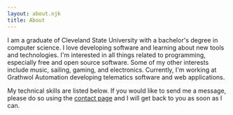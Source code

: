 ```yaml
---
layout: about.njk
title: About
---
```

I am a graduate of Cleveland State University with a bachelor's degree in computer science.
I love developing software and learning about new tools and technologies.
I'm interested in all things related to programming, especially free and open source software.
Some of my other interests include music, sailing, gaming, and electronics.
Currently, I'm working at Grathwol Automation developing telematics software and web applications.

My technical skills are listed below.
If you would like to send me a message, please do so using the [contact page](/contact) and I will get back to you as soon as I can.

